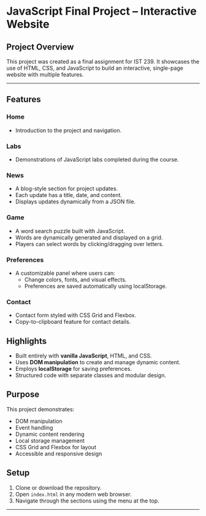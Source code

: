 # JavaScript Final Project – Interactive Website
## Project Overview
This project was created as a final assignment for IST 239. It showcases the use of HTML, CSS, and JavaScript to build an interactive, single-page website with multiple features.

---

## Features

### Home
- Introduction to the project and navigation.

### Labs
- Demonstrations of JavaScript labs completed during the course.

### News
- A blog-style section for project updates.
- Each update has a title, date, and content.
- Displays updates dynamically from a JSON file.

### Game
- A word search puzzle built with JavaScript.
- Words are dynamically generated and displayed on a grid.
- Players can select words by clicking/dragging over letters.

### Preferences
- A customizable panel where users can:
  - Change colors, fonts, and visual effects.
  - Preferences are saved automatically using localStorage.

### Contact
- Contact form styled with CSS Grid and Flexbox.
- Copy-to-clipboard feature for contact details.

## Highlights
- Built entirely with **vanilla JavaScript**, HTML, and CSS.
- Uses **DOM manipulation** to create and manage dynamic content.
- Employs **localStorage** for saving preferences.
- Structured code with separate classes and modular design.

## Purpose
This project demonstrates:
- DOM manipulation
- Event handling
- Dynamic content rendering
- Local storage management
- CSS Grid and Flexbox for layout
- Accessible and responsive design

## Setup
1. Clone or download the repository.
2. Open `index.html` in any modern web browser.
3. Navigate through the sections using the menu at the top.

---
